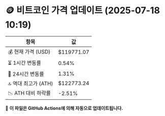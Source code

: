 # 🪙 비트코인 가격 업데이트 (2025-07-18 10:19)

| 항목                | 값 |
|--------------------|----------------|
| 💰 현재 가격 (USD) | $119771.07 |
| ⏳ 1시간 변동률    | 0.54% |
| 📆 24시간 변동률   | 1.31% |
| 🔝 역대 최고가 (ATH) | $122773.24 |
| 📉 ATH 대비 하락률 | -2.51% |

🔄 **이 파일은 GitHub Actions에 의해 자동으로 업데이트됩니다.**
